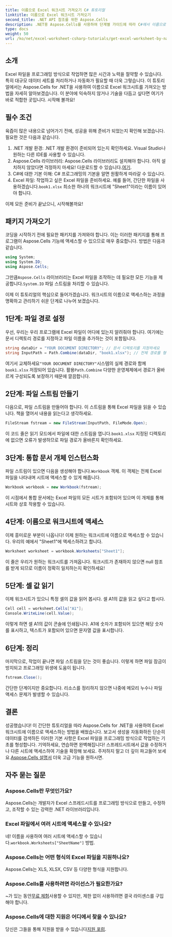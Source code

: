 ```yaml
---
title: 이름으로 Excel 워크시트 가져오기 C# 튜토리얼
linktitle: 이름으로 Excel 워크시트 가져오기
second_title: .NET API 참조를 위한 Aspose.Cells
description: .NET용 Aspose.Cells를 사용하여 단계별 가이드에 따라 C#에서 이름으로 Excel 워크시트에 액세스하고 코드 효율성을 높이세요.
type: docs
weight: 50
url: /ko/net/excel-worksheet-csharp-tutorials/get-excel-worksheet-by-name-csharp-tutorial/
---
```

## 소개

Excel 파일을 프로그래밍 방식으로 작업하면 많은 시간과 노력을 절약할 수 있습니다. 특히 대규모 데이터 세트를 처리하거나 자동화가 필요할 때 더욱 그렇습니다. 이 튜토리얼에서는 Aspose.Cells for .NET을 사용하여 이름으로 Excel 워크시트를 가져오는 방법을 자세히 알아보겠습니다. 이 분야에 익숙하지 않거나 기술을 다듬고 싶다면 여기가 바로 적합한 곳입니다. 시작해 볼까요!

## 필수 조건

육즙이 많은 내용으로 넘어가기 전에, 성공을 위해 준비가 되었는지 확인해 보겠습니다. 필요한 것은 다음과 같습니다.

1. .NET 개발 환경: .NET 개발 환경이 준비되어 있는지 확인하세요. Visual Studio나 원하는 다른 IDE를 사용할 수 있습니다.
2.  Aspose.Cells 라이브러리: Aspose.Cells 라이브러리도 설치해야 합니다. 아직 설치하지 않았다면 걱정하지 마세요! 다운로드할 수 있습니다.[여기](https://releases.aspose.com/cells/net/).
3. C#에 대한 기본 이해: C# 프로그래밍의 기본을 알면 원활하게 따라갈 수 있습니다.
4. Excel 파일: 작업하고 싶은 Excel 파일을 준비하세요. 예를 들어, 간단한 파일을 사용하겠습니다.`book1.xlsx` 최소한 하나의 워크시트에 "Sheet1"이라는 이름이 있어야 합니다.

이제 모든 준비가 끝났으니, 시작해볼까요!

## 패키지 가져오기

코딩을 시작하기 전에 필요한 패키지를 가져와야 합니다. 이는 이러한 패키지를 통해 프로그램이 Aspose.Cells 기능에 액세스할 수 있으므로 매우 중요합니다. 방법은 다음과 같습니다.

```csharp
using System;
using System.IO;
using Aspose.Cells;
```

 그만큼`Aspose.Cells` 라이브러리는 Excel 파일을 조작하는 데 필요한 모든 기능을 제공합니다.`System.IO` 파일 스트림을 처리할 수 있습니다.

이제 이 튜토리얼의 핵심으로 들어가겠습니다. 워크시트의 이름으로 액세스하는 과정을 명확하고 관리하기 쉬운 단계로 나누어 보겠습니다.

## 1단계: 파일 경로 설정

우선, 우리는 우리 프로그램에 Excel 파일이 어디에 있는지 알려줘야 합니다. 여기에는 문서 디렉토리 경로를 지정하고 파일 이름을 추가하는 것이 포함됩니다.

```csharp
string dataDir = "YOUR DOCUMENT DIRECTORY"; // 문서 디렉토리를 지정하세요
string InputPath = Path.Combine(dataDir, "book1.xlsx"); // 전체 경로를 형성하기 위해 결합합니다.
```

 여기서 교체하세요`"YOUR DOCUMENT DIRECTORY"`시스템의 실제 경로와 함께`book1.xlsx` 저장되어 있습니다. 활용`Path.Combine` 다양한 운영체제에서 경로가 올바르게 구성되도록 보장하기 때문에 깔끔합니다.

## 2단계: 파일 스트림 만들기

다음으로, 파일 스트림을 만들어야 합니다. 이 스트림을 통해 Excel 파일을 읽을 수 있습니다. 책을 열어서 내용을 읽는다고 생각하세요.

```csharp
FileStream fstream = new FileStream(InputPath, FileMode.Open);
```

 이 코드 줄은 읽기 모드에서 파일에 대한 스트림을 엽니다.`book1.xlsx` 지정된 디렉토리에 없으면 오류가 발생하므로 파일 경로가 올바른지 확인하세요.

## 3단계: 통합 문서 개체 인스턴스화

 파일 스트림이 있으면 다음을 생성해야 합니다.`Workbook` 객체. 이 객체는 전체 Excel 파일을 나타내며 시트에 액세스할 수 있게 해줍니다.

```csharp
Workbook workbook = new Workbook(fstream);
```

이 시점에서 통합 문서에는 Excel 파일의 모든 시트가 포함되어 있으며 이 개체를 통해 시트와 상호 작용할 수 있습니다.

## 4단계: 이름으로 워크시트에 액세스

이제 흥미로운 부분이 나옵니다! 이제 원하는 워크시트에 이름으로 액세스할 수 있습니다. 우리의 예에서 "Sheet1"에 액세스하려고 합니다.

```csharp
Worksheet worksheet = workbook.Worksheets["Sheet1"];
```

이 줄은 우리가 원하는 워크시트를 가져옵니다. 워크시트가 존재하지 않으면 null 참조를 받게 되므로 이름이 정확히 일치하는지 확인하세요!

## 5단계: 셀 값 읽기

이제 워크시트가 있으니 특정 셀의 값을 읽어 봅시다. 셀 A1의 값을 읽고 싶다고 합시다.

```csharp
Cell cell = worksheet.Cells["A1"];
Console.WriteLine(cell.Value);
```

이렇게 하면 셀 A1의 값이 콘솔에 인쇄됩니다. A1에 숫자가 포함되어 있으면 해당 숫자를 표시하고, 텍스트가 포함되어 있으면 문자열 값을 표시합니다.

## 6단계: 정리

마지막으로, 작업이 끝나면 파일 스트림을 닫는 것이 좋습니다. 이렇게 하면 파일 잠금이 방지되고 프로그래밍 위생에 도움이 됩니다.

```csharp
fstream.Close();
```

간단한 단계이지만 중요합니다. 리소스를 정리하지 않으면 나중에 메모리 누수나 파일 액세스 문제가 발생할 수 있습니다.

## 결론

성공했습니다! 이 간단한 튜토리얼을 따라 Aspose.Cells for .NET을 사용하여 Excel 워크시트에 이름으로 액세스하는 방법을 배웠습니다. 보고서 생성을 자동화하든 단순히 데이터를 검색하든 이러한 기본 사항은 Excel 파일을 프로그래밍 방식으로 작업하는 기초를 형성합니다.
 기억하세요, 연습하면 완벽해집니다! 스프레드시트에서 값을 수정하거나 다른 시트에 액세스하여 기술을 확장해 보세요. 주저하지 말고 더 깊이 파고들어 보세요.[Aspose.Cells 설명서](https://reference.aspose.com/cells/net/) 더욱 고급 기능을 원하시면.

## 자주 묻는 질문

### Aspose.Cells란 무엇인가요?
Aspose.Cells는 개발자가 Excel 스프레드시트를 프로그래밍 방식으로 만들고, 수정하고, 조작할 수 있는 강력한 .NET 라이브러리입니다.

### Excel 파일에서 여러 시트에 액세스할 수 있나요?
 네! 이름을 사용하여 여러 시트에 액세스할 수 있습니다.`workbook.Worksheets["SheetName"]` 방법.

### Aspose.Cells는 어떤 형식의 Excel 파일을 지원하나요?
Aspose.Cells는 XLS, XLSX, CSV 등 다양한 형식을 지원합니다.

### Aspose.Cells를 사용하려면 라이선스가 필요한가요?
 ~가 있는 동안[무료 체험](https://releases.aspose.com/)사용할 수 있지만, 제한 없이 사용하려면 결국 라이센스를 구입해야 합니다.

### Aspose.Cells에 대한 지원은 어디에서 찾을 수 있나요?
 당신은 그들을 통해 지원을 받을 수 있습니다[지원 포럼](https://forum.aspose.com/c/cells/9).